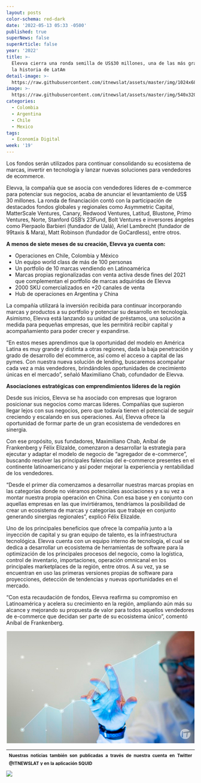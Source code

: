 ```yaml
---
layout: posts
color-schema: red-dark
date: '2022-05-13 05:33 -0500'
published: true
superNews: false
superArticle: false
year: '2022'
title: >-
  Elevva cierra una ronda semilla de US$30 millones, una de las más grandes en
  la historia de LatAm
detail-image: >-
  https://raw.githubusercontent.com/itnewslat/assets/master/img/1024x680/analisis-de-data-g.jpg
image: >-
  https://raw.githubusercontent.com/itnewslat/assets/master/img/540x320/analisis-de-data-p.jpg
categories:
  - Colombia
  - Argentina
  - Chile
  - Mexico
tags:
  - Economía Digital
week: '19'
---
```

Los fondos serán utilizados para continuar consolidando su ecosistema de marcas, invertir en tecnología y lanzar nuevas soluciones para vendedores de ecommerce.

Elevva, la compañía que se asocia con vendedores líderes de e-commerce para potenciar sus negocios, acaba de anunciar el levantamiento de US$ 30 millones. La ronda de financiación contó con la participación de destacados fondos globales y regionales como Asymmetric Capital, MatterScale Ventures, Canary, Redwood Ventures, Latitud, Blustone, Primo Ventures, Norte, Stanford GSB’s 23Fund, Bolt Ventures e inversores ángeles como Pierpaolo Barbieri (fundador de Ualá), Ariel Lambrecht (fundador de 99taxis & Mara), Matt Robinson (fundador de GoCardless), entre otros.
 
**A menos de siete meses de su creación, Elevva ya cuenta con:**

- Operaciones en Chile, Colombia y México
- Un equipo world class de más de 100 personas
- Un portfolio de 10 marcas vendiendo en Latinoamérica
- Marcas propias regionalizadas con venta activa desde fines del 2021 que complementan el portfolio de marcas adquiridas de Elevva
- 2000 SKU comercializados en +20 canales de venta
- Hub de operaciones en Argentina y China

La compañía utilizará la inversión recibida para continuar incorporando marcas y productos a su portfolio y potenciar su desarrollo en tecnología. Asimismo, Elevva está lanzando su unidad de préstamos, una solución a medida para pequeñas empresas, que les permitirá recibir capital y acompañamiento para poder crecer y expandirse.
 
“En estos meses aprendimos que la oportunidad del modelo en América Latina es muy grande y distinta a otras regiones, dada la baja penetración y grado de desarrollo del ecommerce, así como el acceso a capital de las pymes. Con nuestra nueva solución de lending, buscaremos acompañar cada vez a más vendedores, brindándoles oportunidades de crecimiento únicas en el mercado”, señaló Maximiliano Chab, cofundador de Elevva.
 
**Asociaciones estratégicas con emprendimientos líderes de la región**
 
Desde sus inicios, Elevva se ha asociado con empresas que lograron posicionar sus negocios como marcas líderes. Compañías que supieron llegar lejos con sus negocios, pero que todavía tienen el potencial de seguir creciendo y escalando en sus operaciones. Así, Elevva ofrece la oportunidad de formar parte de un gran ecosistema de vendedores en sinergia.
 
Con ese propósito, sus fundadores, Maximiliano Chab, Aníbal de Frankenberg y Félix Elizalde, comenzaron a desarrollar la estrategia para ejecutar y adaptar el modelo de negocio de “agregador de e-commerce”, buscando resolver las principales falencias del e-commerce presentes en el continente latinoamericano y así poder mejorar la experiencia y rentabilidad de los vendedores.
 
“Desde el primer día comenzamos a desarrollar nuestras marcas propias en las categorías donde no viéramos potenciales asociaciones y a su vez a montar nuestra propia operación en China. Con esa base y en conjunto con aquellas empresas en las que invirtiéramos, tendríamos la posibilidad de crear un ecosistema de marcas y categorías que trabaje en conjunto generando sinergias regionales”, explicó Félix Elizalde.
 
Uno de los principales beneficios que ofrece la compañía junto a la inyección de capital y su gran equipo de talento, es la infraestructura tecnológica. Elevva cuenta con un equipo interno de tecnología, el cual se dedica a desarrollar un ecosistema de herramientas de software para la optimización de los principales procesos  del negocio, como la logística, control de inventario, importaciones, operación omnicanal en los principales marketplaces de la región, entre otros. A su vez, ya se encuentran en uso las primeras versiones propias de software para proyecciones, detección de tendencias y nuevas oportunidades en el mercado.
 
“Con esta recaudación de fondos, Elevva reafirma su compromiso en Latinoamérica y acelera su crecimiento en la región, ampliando aún más su alcance y mejorando su propuesta de valor para todos aquellos vendedores de e-commerce que decidan ser parte de su ecosistema único”, comentó Aníbal de Frankenberg.

![](https://raw.githubusercontent.com/itnewslat/assets/master/img/540x320/analisis-de-data-p.jpg)

<table style="height: 42px;" width="569">
<tbody>
<tr>
<td style="text-align: justify;"><sub><strong>Nuestras noticias también son publicadas a través de nuestra cuenta en Twitter <a href="https://twitter.com/itnewslat?lang=es">@ITNEWSLAT</a> y en la aplicación <a href="https://squidapp.co/en/">SQUID</a></strong></sub></td>
</tr>
</tbody>
</table>

<img src="https://tracker.metricool.com/c3po.jpg?hash=56f88a41e39ab42c063cc51676587a04"/>